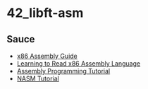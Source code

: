# 42_libft-asm

## Sauce

- [x86 Assembly Guide](http://flint.cs.yale.edu/cs421/papers/x86-asm/asm.html)
- [Learning to Read x86 Assembly Language](http://patshaughnessy.net/2016/11/26/learning-to-read-x86-assembly-language)
- [Assembly Programming Tutorial](https://www.tutorialspoint.com/assembly_programming/)
- [NASM Tutorial](http://cs.lmu.edu/~ray/notes/nasmtutorial/)
